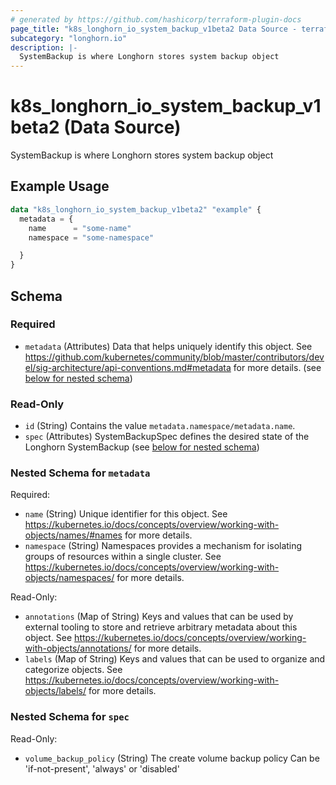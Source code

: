 ```yaml
---
# generated by https://github.com/hashicorp/terraform-plugin-docs
page_title: "k8s_longhorn_io_system_backup_v1beta2 Data Source - terraform-provider-k8s"
subcategory: "longhorn.io"
description: |-
  SystemBackup is where Longhorn stores system backup object
---
```


# k8s_longhorn_io_system_backup_v1beta2 (Data Source)

SystemBackup is where Longhorn stores system backup object

## Example Usage

```terraform
data "k8s_longhorn_io_system_backup_v1beta2" "example" {
  metadata = {
    name      = "some-name"
    namespace = "some-namespace"

  }
}
```

<!-- schema generated by tfplugindocs -->
## Schema

### Required

- `metadata` (Attributes) Data that helps uniquely identify this object. See https://github.com/kubernetes/community/blob/master/contributors/devel/sig-architecture/api-conventions.md#metadata for more details. (see [below for nested schema](#nestedatt--metadata))

### Read-Only

- `id` (String) Contains the value `metadata.namespace/metadata.name`.
- `spec` (Attributes) SystemBackupSpec defines the desired state of the Longhorn SystemBackup (see [below for nested schema](#nestedatt--spec))

<a id="nestedatt--metadata"></a>
### Nested Schema for `metadata`

Required:

- `name` (String) Unique identifier for this object. See https://kubernetes.io/docs/concepts/overview/working-with-objects/names/#names for more details.
- `namespace` (String) Namespaces provides a mechanism for isolating groups of resources within a single cluster. See https://kubernetes.io/docs/concepts/overview/working-with-objects/namespaces/ for more details.

Read-Only:

- `annotations` (Map of String) Keys and values that can be used by external tooling to store and retrieve arbitrary metadata about this object. See https://kubernetes.io/docs/concepts/overview/working-with-objects/annotations/ for more details.
- `labels` (Map of String) Keys and values that can be used to organize and categorize objects. See https://kubernetes.io/docs/concepts/overview/working-with-objects/labels/ for more details.


<a id="nestedatt--spec"></a>
### Nested Schema for `spec`

Read-Only:

- `volume_backup_policy` (String) The create volume backup policy Can be 'if-not-present', 'always' or 'disabled'
